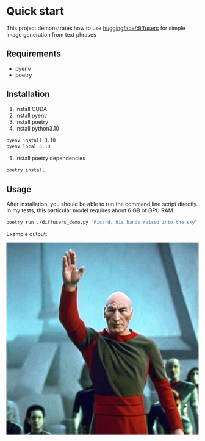 # Quick start

This project demonstrates how to use [huggingface/diffusers](https://github.com/huggingface/diffusers) for simple image generation from text phrases

## Requirements

- pyenv
- poetry

## Installation
1. Install CUDA
1. Install pyenv
1. Install poetry
1. Install python3.10
```bash
pyenv install 3.10
pyenv local 3.10
```
1. Install poetry dependencies
```bash
poetry install
```

## Usage

After installation, you should be able to run the command line script directly.
In my tests, this particular model requires about 6 GB of GPU RAM.

```bash
poetry run ./diffusers_demo.py "Picard, his hands raised into the sky"
```

Example output:

![Picard graphic](images/example.PNG)
